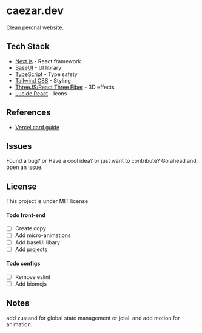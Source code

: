 # caezar.dev

Clean peronal website.

<!-- https://github.com/user-attachments/assets/6a1f5259-8953-4be1-a057-fcbcb13811e2 -->

## Tech Stack

- [Next.js](https://nextjs.org/) - React framework
- [BaseUI](https://base-ui.com/) - UI library
- [TypeScript](https://www.typescriptlang.org/) - Type safety
- [Tailwind CSS](https://tailwindcss.com/) - Styling
- [ThreeJS/React Three Fiber](https://docs.pmnd.rs/react-three-fiber) - 3D effects
- [Lucide React](https://lucide.dev/) - Icons

## References

- [Vercel card guide](vercel.fyi/ship-badge)

## Issues

Found a bug? or Have a cool idea? or just want to contribute? Go ahead and open an issue.

## License

This project is under MIT license

#### Todo front-end

- [ ] Create copy
- [ ] Add micro-animations
- [ ] Add baseUI libary
- [ ] Add projects

#### Todo configs

- [ ] Remove eslint
- [ ] Add biomejs

## Notes

add zustand for global state management or jotai. and add motion for animation.

